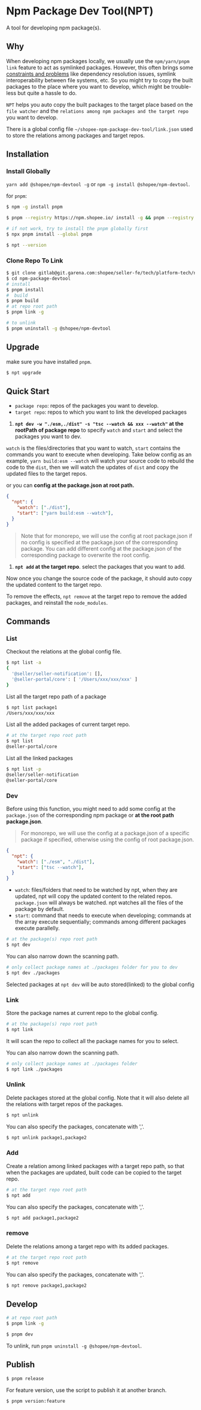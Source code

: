 # Npm Package Dev Tool(NPT)

A tool for developing npm package(s).

## Why

When developing npm packages locally, we usually use the `npm/yarn/pnpm link` feature to act as symlinked packages. However, this often brings some [constraints and problems](https://github.com/yarnpkg/yarn/issues/1761#issuecomment-259706202) like dependency resolution issues, symlink interoperability between file systems, etc. So you might try to copy the built packages to the place where you want to develop, which might be trouble-less but quite a hassle to do.

`NPT` helps you auto copy the built packages to the target place based on the `file watcher` and the `relations among npm packages and the target repo` you want to develop.

There is a global config file `~/shopee-npm-package-dev-tool/link.json` used to store the relations among packages and target repos.

## Installation

### Install Globally

`yarn add @shopee/npm-devtool -g` or `npm -g install @shopee/npm-devtool`.

for `pnpm`: 

```bash
$ npm -g install pnpm

$ pnpm --registry https://npm.shopee.io/ install -g && pnpm --registry https://npm.shopee.io/ install -g @shopee/npm-devtool && pnpm install -g

# if not work, try to install the pnpm globally first
$ npx pnpm install --global pnpm

$ npt --version
```

### Clone Repo To Link

```bash
$ git clone gitlab@git.garena.com:shopee/seller-fe/tech/platform-tech/npm-package-devtool.git
$ cd npm-package-devtool
# install
$ pnpm install
#  build
$ pnpm build
# at repo root path
$ pnpm link -g

# to unlink
$ pnpm uninstall -g @shopee/npm-devtool
```

## Upgrade

make sure you have installed `pnpm`.

```bash
$ npt upgrade
```

## Quick Start

- `package repo`: repos of the packages you want to develop.
- `target repo`: repos to which you want to link the developed packages

1. **`npt dev -w "./esm,./dist" -s "tsc --watch && xxx --watch"` at the rootPath of package repo** to specify `watch` and `start` and select the packages you want to dev.

`watch` is the files/directories that you want to watch, `start` contains the commands you want to execute when developing. Take below config as an example, `yarn build:esm --watch` will watch your source code to rebuild the code to the `dist`, then we will watch the updates of `dist` and copy the updated files to the target repos.

or you can **config at the package.json at root path.**

```json
{
  "npt": {
    "watch": ["./dist"],
    "start": ["yarn build:esm --watch"],
  }
}
```

> Note that for monorepo, we will use the config at root package.json if no config is specified at the package.json of the corresponding package. You can add different config at the package.json of the corresponding package to overwrite the root config.

1. **`npt add` at the target repo**. select the packages that you want to add.

Now once you change the source code of the package, it should auto copy the updated content to the target repo.

To remove the effects, `npt remove` at the target repo to remove the added packages, and reinstall the `node_modules`.

## Commands

### List

Checkout the relations at the global config file.

```bash
$ npt list -a
{
  '@seller/seller-notification': [],
  '@seller-portal/core': [ '/Users/xxx/xxx/xxx' ]
}
```

List all the target repo path of a package

```bash
$ npt list package1
/Users/xxx/xxx/xxx
```

List all the added packages of current target repo.

```bash
# at the target repo root path
$ npt list
@seller-portal/core
```

List all the linked packages

```bash
$ npt list -p
@seller/seller-notification
@seller-portal/core
```

### Dev

Before using this function, you might need to add some config at the `package.json` of the corresponding npm package or **at the root path package.json**.

> For monorepo, we will use the config at a package.json of a specific package if specified, otherwise using the config of root package.json.

```json
{
  "npt": {
    "watch": ["./esm", "./dist"],
    "start": ["tsc --watch"],
  }
}
```

- `watch`: files/folders that need to be watched by npt, when they are updated, npt will copy the updated content to the related repos. `package.json` will always be watched. npt watches all the files of the package by default.
- `start`: command that needs to execute when developing; commands at the array execute sequentially; commands among different packages execute parallelly. 

```bash
# at the package(s) repo root path
$ npt dev
```

You can also narrow down the scanning path.

```bash
# only collect package names at ./packages folder for you to dev
$ npt dev ./packages
```

Selected packages at `npt dev` will be auto stored(linked) to the global config

### Link

Store the package names at current repo to the global config.

```bash
# at the package(s) repo root path
$ npt link
```

It will scan the repo to collect all the package names for you to select.

You can also narrow down the scanning path.

```bash
# only collect package names at ./packages folder
$ npt link ./packages
```

### Unlink

Delete packages stored at the global config. Note that it will also delete all the relations with target repos of the packages.

```bash
$ npt unlink
```

You can also specify the packages, concatenate with ','.

```bash
$ npt unlink package1,package2
```

### Add

Create a relation among linked packages with a target repo path, so that when the packages are updated, built code can be copied to the target repo.

```bash
# at the target repo root path
$ npt add
```

You can also specify the packages, concatenate with ','.

```bash
$ npt add package1,package2
```

### remove

Delete the relations among a target repo with its added packages.

```bash
# at the target repo root path
$ npt remove
```

You can also specify the packages, concatenate with ','.

```bash
$ npt remove package1,package2
```

## Develop

```bash
# at repo root path
$ pnpm link -g

$ pnpm dev
```

To unlink, run `pnpm uninstall -g @shopee/npm-devtool`.

## Publish

```bash
$ pnpm release
```

For feature version, use the script to publish it at another branch.

```bash
$ pnpm version:feature
```
